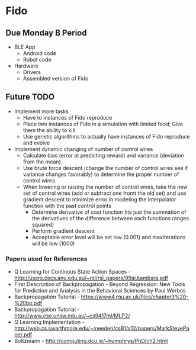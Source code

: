 # Fido

## Due Monday B Period
- BLE App
  - Android code
  - Robot code
- Hardware
  - Drivers
  - Assembled version of Fido

## Future TODO
- Implement more tasks
  - Have to instances of Fido reproduce
  - Place two instances of Fido in a simulation with limited food; Give them the ability to kill
  - Use genetic algorithms to actually have instances of Fido reproduce and evolve
- Implement dynamic changing of number of control wires
  - Calculate bias (error at predicting reward) and variance (deviation from the mean)
  - Use brute force descent (change the number of control wires see if variance changes favorably) to determine the proper number of control wires
  - When lowering or raising the number of control wires, take the new set of control wires (add or subtract one fromt the old set) and use gradient descent to minimize error in modeling the interpolator function with the past control points
    - Determine derivative of cost function (its just the summation of the derivatives of the difference between each functions ranges squared)
    - Perform gradient descent
    - Acceptable error level will be set low (0.001) and maxIterations will be low (1000)

### Papers used for References
 * Q Learning for Continous State Action Spaces - http://users.cecs.anu.edu.au/~rsl/rsl_papers/99ai.kambara.pdf
 * First Description of Backpropagation - Beyond Regression: New Tools for Prediction and Analysis in the Behavioral Sciences by Paul Werbos
 * Backpropagation Tutorial - https://www4.rgu.ac.uk/files/chapter3%20-%20bp.pdf
 * Backpropagation Tutorial - http://www.cse.unsw.edu.au/~cs9417ml/MLP2/
 * Q Learning Implementation - http://web.cs.swarthmore.edu/~meeden/cs81/s12/papers/MarkStevePaper.pdf
 * Boltzmann - http://computing.dcu.ie/~humphrys/PhD/ch2.html
